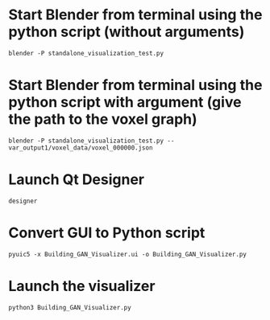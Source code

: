 # Start Blender from terminal using the python script (without arguments)

	blender -P standalone_visualization_test.py

# Start Blender from terminal using the python script with argument (give the path to the voxel graph)

	blender -P standalone_visualization_test.py -- var_output1/voxel_data/voxel_000000.json

# Launch Qt Designer

	designer

# Convert GUI to Python script

	pyuic5 -x Building_GAN_Visualizer.ui -o Building_GAN_Visualizer.py


# Launch the visualizer

	python3 Building_GAN_Visualizer.py
